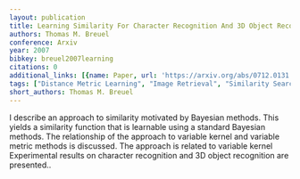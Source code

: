 ```yaml
---
layout: publication
title: Learning Similarity For Character Recognition And 3D Object Recognition
authors: Thomas M. Breuel
conference: Arxiv
year: 2007
bibkey: breuel2007learning
citations: 0
additional_links: [{name: Paper, url: 'https://arxiv.org/abs/0712.0131'}]
tags: ["Distance Metric Learning", "Image Retrieval", "Similarity Search"]
short_authors: Thomas M. Breuel
---
```

I describe an approach to similarity motivated by Bayesian methods. This
yields a similarity function that is learnable using a standard Bayesian
methods. The relationship of the approach to variable kernel and variable
metric methods is discussed. The approach is related to variable kernel
Experimental results on character recognition and 3D object recognition are
presented..